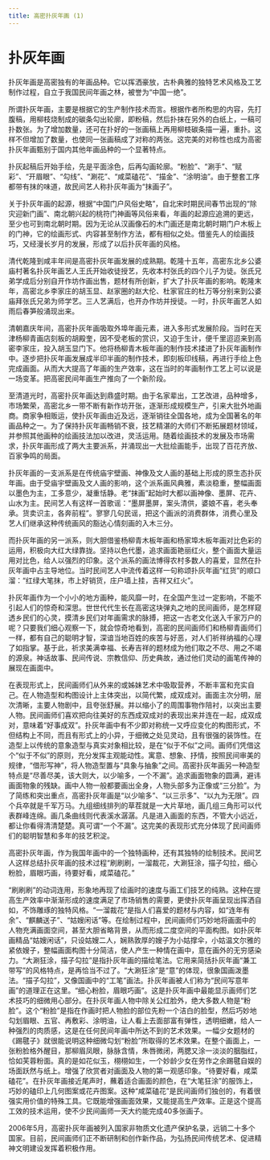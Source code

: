 ```yaml
---
title: 高密扑灰年画 (1)
---
```

# 扑灰年画

扑灰年画是高密独有的年画品种。它以挥洒豪放，古朴典雅的独特艺术风格及工艺制作过程，自立于我国民间年画之林，被誉为“中国一绝”。

所谓扑灰年画，主要是根据它的生产制作技术而言。根据作者所构思的内容，先打腹稿，用柳枝烧制成的碳条勾出轮廓，即粉稿，然后扑抹在另外的白纸上，一稿可扑数张。为了增加数量，还可在扑好的一张画稿上再用柳枝碳条描一遍，重扑。这样不但增加了数量，也使同一张画稿成了对称的两张。这完美的对称性也成为高密扑灰年画甄别于国内其他年画品种的一个显著特点。

扑灰起稿后开始手绘，先是平面涂色，后再勾画轮廓。“粉脸”、“涮手”、“赋彩”、“开眉眼”、“勾线”、“涮花”、“咸菜磕花”、“描金”、“涂明油”。由于整套工序都带有抹的味道，故民间艺人称扑灰年画为“抹画子”。

关于扑灰年画的起源，根据“中国门户风俗史略”，自北宋时期民间春节出现的“除灾迎新门画”、南北朝兴起的桃符门神画等风俗来看，年画的起源应追溯的更远，至少也可到南北朝时期。因为无论从汉画像石的木门画还是南北朝时期门户木板上的门神，它的绘画形式、内容甚至制作方法，都有相似之处。借鉴先人的绘画技巧，又经漫长岁月的发展，形成了以后扑灰年画的风格。

清代乾隆到咸丰年间是高密扑灰年画发展的成熟期。乾隆十五年，高密东北乡公婆庙村著名扑灰年画艺人王氏开始收徒授艺，先收本村张氏的四个儿子为徒。张氏兄弟学成后分别自开作坊作画出售，题材有所创新，扩大了扑灰年画的影响。乾隆末年，高密北乡李家庄的胡玉显、赵家圈的赵大伦、杜家官庄的杜万等分别来到公婆庙拜张氏兄弟为师学艺。三人艺满后，也开办作坊并授徒。一时，扑灰年画艺人如雨后春笋般涌现出来。

清朝嘉庆年间，高密扑灰年画吸取外埠年画元素，进入多形式发展阶段。当时在天津杨柳青画店刻板的胡殿奎，因不受老板的赏识，又迫于生计，便千里迢迢来到高密李家庄，投入胡玉显门下。他将杨柳青木板年画的制作技术揉进了扑灰年画制作中。逐步把扑灰年画发展成半印半画的制作技术，即刻板印线稿，再进行手绘上色完成画面。从而大大提高了年画的生产效率，这在当时的年画制作工艺上可以说是一场变革。把高密民间年画生产推向了一个新阶段。

至清道光时，高密扑灰年画达到鼎盛时期。由于名家辈出，工艺改进，品种增多，市场繁荣，高密北乡一带不断有新作坊开张，逐渐形成规模生产，引来大批外地画商。商家争相贩运，使扑灰年画由近及远，逐渐销往全国各地，成为全国著名的年画品种之一。为了保持扑灰年画畅销不衰，技艺精湛的大师们不断拓展题材领域，并参照其他画种的绘画技法加以改进，灵活运用。随着绘画技术的发展及市场需求，扑灰年画形成了两大主要派系，并涌现出一大批绘画能手，出现了百花齐放、百家争鸣的局面。

扑灰年画的一支派系是在传统庙宇壁画、神像及文人画的基础上形成的原生态扑灰年画。由于受庙宇壁画及文人画的影响，这个派系画风典雅，素淡稳重，整幅画面以墨色为主，工多意少，凝重恬静。老“抹画”起始时大都以画神像、墨屏、花卉、山水为主。民间艺人有这样一首歌谣：“墨屏墨屏，案头清供，婆娘不喜，老头奉承。货卖识主，各奔前程”。寥寥几句民谣，把这个画派的消费群体，消费心里及艺人们继承这种传统画风的豁达心情刻画的入木三分。

而扑灰年画的另一派系，则大胆借鉴杨柳青木板年画和杨家埠木板年画对比色彩的运用，积极向大红大绿靠拢。坚持以色代墨，追求画面艳丽红火，整个画面大量运用对比色，给人以强烈的印象。这个派系的画法博得农村多数人的喜爱，显然在扑灰年画中占主导地位。当时民间艺人中流传着这样一句称颂扑灰年画“红货”的顺口溜：“红绿大笔抹，市上好销货，庄户墙上挂，吉祥又红火”。

扑灰年画作为一个小小的地方画种，能风靡一时，在全国产生过一定影响，不能不引起人们的惊奇和深思。世世代代生长在高密这块弹丸之地的民间画师，是怎样窥透乡民们的心灵，摸清乡民们对年画需求的脉搏，把这一古老文化送入千家万户的呢？只要我们细心观察一下，就会惊奇地看到，高密的民间画师们和杨柳青画师们一样，都有自己的聪明才智，深谙当地百姓的疾苦与好恶，对人们祈祥纳福的心理了如指掌。基于此，祈求美满幸福、长寿吉祥的题材成为他们取之不尽、用之不竭的源泉。神话故事、民间传说、宗教信仰、历史典故，通过他们灵动的画笔传神的展现在画面中。

在表现形式上，民间画师们从外来的或姊妹艺术中吸取营养，不断丰富和充实自己。在人物造型和构图设计上主体突出，以简代繁，成双成对。画面主次分明，层次清晰，主要人物剧中，且夸张舒展。并以缩小了的周围事物作陪衬，以突出主要人物。民间画师们喜欢把向往美好的东西成双成对的表现出来并连在一起，成双成对，意味着“好事成双”。扑灰年画中有不少即对称统一又呼应变化的构图形式，不但结构上不同，而且有形式上的小异，于细微之处见灵动，且有很强的装饰性。在造型上以传统的意象造型与真实对象相比较，是在“似于不似”之间。画师们凭借这个“似于不似”的原则，充分发挥主观能动性。寓意、想象、抒情，按照民间审美的规律，“借形写神”，将人物造型置与“具象与抽象”之间。高密扑灰年画另一种造型特点是“尽善尽美，该大则大，以少喻多，一个不漏”。追求画面物象的圆满，避讳画面物象的残缺。画中人物一般都要画出全身，人物头部多为正像或“三分脸”。为了简练和突出重点，高密扑灰年画是“以少喻多”、“以三示多”、“以九为无限”。四个兵卒就是千军万马。九组细线排列的草茬就是一大片草地，画几组三角形可以代表群峰连绵。画几条曲线则代表溪水潺潺。凡是进入画面的东西，不管大小远近，都让你看得清清楚楚。真可谓“一个不漏”。这完美的表现形式充分体现了民间画师们的聪明智慧和多年的技艺积淀。

高密扑灰年画，作为我国年画中的一个独特画种，还有其独特的绘制技术。民间艺人这样总结扑灰年画的技术过程“刷刷刷，一溜裁花，大涮狂涂，描子勾拉，细心粉脸，眉眼巧画，待要好看，咸菜磕花。”

“刷刷刷”的动词连用，形象地再现了绘画时的速度与画工们技艺的纯熟。这种在提高生产效率中渐渐形成的速度满足了市场销售的需要，更使扑灰年画呈现出挥洒自如，不饰雕琢的独特风格。“一溜裁花”是指人们喜爱的题材与内容，如“连年有余”、“麒麟送子”、“姑嫂闲话”等。在绘制过程中，民间画师们巧妙地将画面中的人物充满画面空间，甚至大胆省略背景，从而形成二度空间的平面构图。如扑灰年画精品“姑嫂闲话”，只设姑嫂二人，娴熟敦厚的嫂子为小姑撑伞，小姑温文尔雅的紧依嫂子，整幅画面构图十分简洁，使人产生一种情在画中，意在画外的无穷感染力。“大涮狂涂，描子勾拉”是指扑灰年画的描绘笔法。它用来简括扑灰年画“兼工带写”的风格特点，是再恰当不过了。“大涮狂涂”是“意”的体现，很象国画泼墨法。“描子勾拉”，又像国画中的“工笔”画法。扑灰年画被人们称为“民间写意年画”的道理正在这里。“细心粉脸，眉眼巧画”。这是扑灰年画中最能显示画师们艺术技巧的细微用心部分。在扑灰年画人物中除关公红脸外，绝大多数人物是“粉脸”。这个“粉脸”是指在作画时把人物脸的部位先粉一个洁白的脸型，然后巧妙地勾划眉眼、五官、再敷彩、涂明油，让人看上去面部富有弹性，透明细嫩，给人一种强烈的肉质感，这是在任何民间年画中所达不到的艺术效果。一幅少女题材的《踢毽子》就很能说明这种细微勾划“粉脸”所取得的艺术效果。在整个画面上，一张粉脸格外醒目，那柳眉凤眼，脉脉含情，朱唇微闭，两腮又涂一淡淡的胭脂红，恰如芙蓉粉面。真的是如花似玉，栩栩如生，一个妙龄少女在劳作之余踢毽自娱的场面跃然与纸上。增强了欣赏者对画面及人物的第一观感印象。“待要好看，咸菜磕花”。在扑灰年画接近尾声时，蘸着适合画面的颜色，在“大笔狂涂”的服饰上，巧妙的磕印上几何图案或花卉图案。这种“咸菜磕花”是民间画师们独创的，有着很强实用价值的特殊工具。它既能增强画面效果，又能提高生产效率。正是这个提高工效的技术运用，使不少民间画师一天大约能完成40多张画子。

2006年5月，高密扑灰年画被列入国家非物质文化遗产保护名录，远销二十多个国家。目前，民间画师们正不断研制和创作新作品，为弘扬民间传统艺术、促进精神文明建设发挥着积极作用。